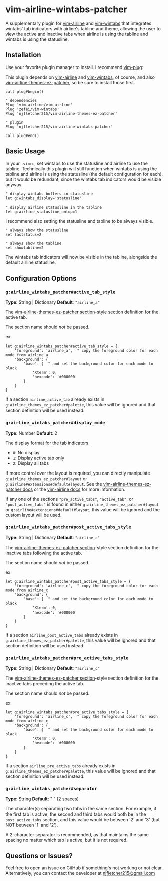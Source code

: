 # vim-airline-wintabs-patcher

A supplementary plugin for [vim-airline](https://github.com/vim-airline/vim-airline) and [vim-wintabs](https://github.com/zefei/vim-wintabs) that integrates wintabs' tab indicators with airline's tabline and theme, allowing the user to view the active and inactive tabs when airline is using the tabline and wintabs is using the statusline.

## Installation

Use your favorite plugin manager to install. I recommend [vim-plug](https://github.com/junegunn/vim-plug):

This plugin depends on [vim-airline](https://github.com/vim-airline/vim-airline) and [vim-wintabs](https://github.com/zefei/vim-wintabs), of course, and also [vim-airline-themes-ez-patcher](https://github.com/njfletcher215/vim-airline-themes-ez-patcher), so be sure to install those first.

```vim
call plug#begin()

" dependencies
Plug 'vim-airline/vim-airline'
Plug 'zefei/vim-wintabs'
Plug 'njfletcher215/vim-airline-themes-ez-patcher'

" plugin
Plug 'njfletcher215/vim-airline-wintabs-patcher'

call plug#end()
```

## Basic Usage

In your `.vimrc`, set wintabs to use the statusline and airline to use the tabline. Technically this plugin will still function when wintabs is using the tabline and airline is using the statusline (the default configuration for each), but it would be redundant, since the wintabs tab indicators would be visible anyway.
```vim
" display wintabs buffers in statusline
let g:wintabs_display='statusline'

" display airline statusline in the tabline
let g:airline_statusline_ontop=1
```

I recommend also setting the statusline and tabline to be always visible.
```vim
" always show the statusline
set laststatus=2

" always show the tabline
set showtabline=2
```

The wintabs tab indicators will now be visible in the tabline, alongside the default airline statusline.

## Configuration Options

### `g:airline_wintabs_patcher#active_tab_style`
**Type**: String | Dictionary
**Default**: `"airline_a"`

The [vim-airline-themes-ez-patcher section](https://github.com/njfletcher215/vim-airline-themes-ez-patcher/blob/main/README.md#gairline_themes_ez_patcherpalette)-style section definition for the active tab.

The section name should *not* be passed.

ex:
```vim
let g:airline_wintabs_patcher#active_tab_style = {
    'foreground': 'airline_a',  " copy the foreground color for each mode from airline_a
    'background': {
        'base': {  " and set the background color for each mode to black
            'Xterm': 0,
            'hexcode': '#000000'
        }
    }
}
```

If a section `airline_active_tab` already exists in `g:airline_themes_ez_patcher#palette`, this value will be ignored and that section definition will be used instead.

### `g:airline_wintabs_patcher#display_mode`
**Type**: Number
**Default**: 2

The display format for the tab indicators.
- `0`: No display
- `1`: Display active tab only
- `2`: Display all tabs

If more control over the layout is required, you can directly manipulate `g:airline_themes_ez_patcher#layout` or `g:airline#extensions#default#layout`. See the [vim-airline-themes-ez-patcher docs](https://github.com/njfletcher215/vim-airline-themes-ez-patcher/blob/main/README.md#gairline_themes_ez_patcherlayout) or the [vim-airline docs](https://github.com/vim-airline/vim-airline/blob/master/doc/airline.txt) for more information.

If any one of the sections `"pre_active_tabs"`, `"active_tab"`, or `"post_active_tabs"` is found in either `g:airline_themes_ez_patcher#layout` or `g:airline#extensions#default#layout`, this value will be ignored and the custom layout will be used.

### `g:airline_wintabs_patcher#post_active_tabs_style`
**Type**: String | Dictionary
**Default**: `"airline_c"`

The [vim-airline-themes-ez-patcher section](https://github.com/njfletcher215/vim-airline-themes-ez-patcher/blob/main/README.md#gairline_themes_ez_patcherpalette)-style section definition for the inactive tabs following the active tab.

The section name should *not* be passed.

ex:
```vim
let g:airline_wintabs_patcher#post_active_tabs_style = {
    'foreground': 'airline_c',  " copy the foreground color for each mode from airline_c
    'background': {
        'base': {  " and set the background color for each mode to black
            'Xterm': 0,
            'hexcode': '#000000'
        }
    }
}
```

If a section `airline_post_active_tabs` already exists in `g:airline_themes_ez_patcher#palette`, this value will be ignored and that section definition will be used instead.

### `g:airline_wintabs_patcher#pre_active_tabs_style`
**Type**: String | Dictionary
**Default**: `"airline_c"`

The [vim-airline-themes-ez-patcher section](https://github.com/njfletcher215/vim-airline-themes-ez-patcher/blob/main/README.md#gairline_themes_ez_patcherpalette)-style section definition for the inactive tabs preceding the active tab.

The section name should *not* be passed.

ex:
```vim
let g:airline_wintabs_patcher#pre_active_tabs_style = {
    'foreground': 'airline_c',  " copy the foreground color for each mode from airline_c
    'background': {
        'base': {  " and set the background color for each mode to black
            'Xterm': 0,
            'hexcode': '#000000'
        }
    }
}
```

If a section `airline_pre_active_tabs` already exists in `g:airline_themes_ez_patcher#palette`, this value will be ignored and that section definition will be used instead.

### `g:airline_wintabs_patcher#separator`
**Type**: String
**Default**: "  " (2 spaces)

The character(s) separating two tabs in the same section. For example, if the first tab is active, the second and third tabs would both be in the `post_active_tabs` section, and this value would be between '2' and '3' (but NOT between '1' and '2').

A 2-character separator is recommended, as that maintains the same spacing no matter which tab is active, but it is not required.

## Questions or Issues?

Feel free to open an issue on GitHub if something's not working or not clear.
Alternatively, you can contact the developer at njfletcher215@gmail.com
